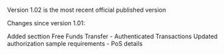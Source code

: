 
Version 1.02 is the most recent official published version

Changes since version 1.01:

Added secttion Free Funds Transfer - Authenticated Transactions
Updated authorization sample requirements - PoS details
